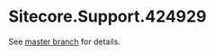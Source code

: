 # Sitecore.Support.424929

See [master branch](https://github.com/sitecoresupport/Sitecore.Support.424929) for details.